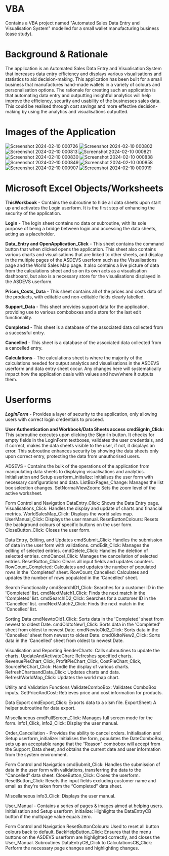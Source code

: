 # VBA
Contains a VBA project named "Automated Sales Data Entry and Visualisation System" modelled for a small wallet manufacturing business (case study).

# Background & Rationale

The application is an Automated Sales Data Entry and Visualisation System that increases data entry efficiency and displays various visualisations and statistics to aid decision-making. This application has been built for a small business that manufactures hand-made wallets in a variety of colours and personalisation options. The rationale for creating such an application is that automating data entry and outputting insightful analytics will help improve the efficiency, security and usability of the businesses sales data. This could be realised through cost savings and more effective decision-making by using the analytics and visualisations outputted.

# Images of the Application

![Screenshot 2024-02-10 000726](https://github.com/Z-G-S/VBA-Automated-Sales-Data-Entry-and-Visualisation-System/assets/140622522/229aa51d-f1af-4256-9148-3e03a2a640a3)
![Screenshot 2024-02-10 000802](https://github.com/Z-G-S/VBA-Automated-Sales-Data-Entry-and-Visualisation-System/assets/140622522/894e44d2-3cdf-49d0-89fa-7d80bdb8476d)
![Screenshot 2024-02-10 000813](https://github.com/Z-G-S/VBA-Automated-Sales-Data-Entry-and-Visualisation-System/assets/140622522/f4f46ea9-ebde-4ab9-8317-e622caab6377)
![Screenshot 2024-02-10 000821](https://github.com/Z-G-S/VBA-Automated-Sales-Data-Entry-and-Visualisation-System/assets/140622522/37fcd535-ee92-4803-9635-bcc4fb2044c0)
![Screenshot 2024-02-10 000830](https://github.com/Z-G-S/VBA-Automated-Sales-Data-Entry-and-Visualisation-System/assets/140622522/4aa87e31-ebcc-48f1-82ba-44465dded3d6)
![Screenshot 2024-02-10 000838](https://github.com/Z-G-S/VBA-Automated-Sales-Data-Entry-and-Visualisation-System/assets/140622522/32f6e583-ea43-42bd-b540-6228b9d325d7)
![Screenshot 2024-02-10 000849](https://github.com/Z-G-S/VBA-Automated-Sales-Data-Entry-and-Visualisation-System/assets/140622522/6ae261b1-2296-4abe-a926-615abc426a06)
![Screenshot 2024-02-10 000858](https://github.com/Z-G-S/VBA-Automated-Sales-Data-Entry-and-Visualisation-System/assets/140622522/f4a8ee46-fe79-4272-b53b-4e9878b3ab0d)
![Screenshot 2024-02-10 000907](https://github.com/Z-G-S/VBA-Automated-Sales-Data-Entry-and-Visualisation-System/assets/140622522/a224781e-d380-4064-bd72-c7ad133f9c30)
![Screenshot 2024-02-10 000919](https://github.com/Z-G-S/VBA-Automated-Sales-Data-Entry-and-Visualisation-System/assets/140622522/c24eeb0b-aa13-405e-ab06-3dd7e495296b)

# Microsoft Excel Objects/Worksheets

**ThisWorkbook** -
Contains the subroutine to hide all data sheets upon start up and activates the Login userform. It is the first step of enhancing the security of the application.

**Login** -
The login sheet contains no data or subroutine, with its sole purpose of being a bridge between login and accessing the data sheets, acting as a placeholder. 

**Data_Entry and OpenApplication_Click** -
This sheet contains the command button that when clicked opens the application. This sheet also contains various charts and visualisations that are linked to other sheets, and display in the multiple pages of the ASDEVS userform such as the Visualisations page and the World Sales Map page. It also contains a live picture of data from the calculations sheet and so on its own acts as a visualisation dashboard, but also is a necessary store for the visualisations displayed in the ASDEVS userform. 

**Prices_Costs_Data** -
This sheet contains all of the prices and costs data of the products, with editable and non-editable fields clearly labelled.

**Support_Data** -
This sheet provides support data for the application, providing use to various comboboxes and a store for the last edit functionality. 

**Completed** -
This sheet is a database of the associated data collected from a successful entry.

**Cancelled** -
This sheet is a database of the associated data collected from a cancelled entry.

**Calculations** -
The calculations sheet is where the majority of the calculations needed for output analytics and visualisations in the ASDEVS userform and data entry sheet occur. Any changes here will systematically impact how the application deals with values and how/where it outputs them.

# Userforms

**_LoginForm_** - Provides a layer of security to the application, only allowing users with correct login credentials to proceed. 

**User Authentication and Workbook/Data Sheets access**
**cmdSignIn_Click:** This subroutine executes upon clicking the Sign-In button. It checks for empty fields in the LoginForm textboxes, validates the user credentials, and if correct, makes the data sheets visible to the user, if not, it displays an error. This subroutine enhances security by showing the data sheets only upon correct entry, protecting the data from unauthorised users.

ADSEVS - Contains the bulk of the operations of the application from manipulating data sheets to displaying visualisations and analytics. 
Initialisation and Setup
userform_initialize: Initialises the user form with necessary configurations and data.
ListBoxPages_Change: Manages the list box selection changes.
SetNormalViewZoom: Sets the zoom level of the active worksheet.

Form Control and Navigation
DataEntry_Click: Shows the Data Entry page.
Visualisations_Click: Handles the display and update of charts and financial metrics.
WorldSalesMap_Click: Displays the world sales map.
UserManual_Click: Displays the user manual.
ResetButtonColours: Resets the background colours of specific buttons on the user form.
CloseButton_Click: Closes the user form.

Data Entry, Editing, and Updates
cmdSubmit_Click: Handles the submission of data in the user form with validations.
cmdEdit_Click: Manages the editing of selected entries.
cmdDelete_Click: Handles the deletion of selected entries.
cmdCancel_Click: Manages the cancellation of selected entries.
ResetButton_Click: Clears all input fields and updates counters.
RowCount_Completed: Calculates and updates the number of populated rows in the 'Completed' sheet.
RowCount_Cancelled: Calculates and updates the number of rows populated in the 'Cancelled' sheet.

Search Functionality
cmdSearchID1_Click: Searches for a customer ID in the 'Completed' list.
cmdNextMatch1_Click: Finds the next match in the 'Completed' list.
cmdSearchID2_Click: Searches for a customer ID in the 'Cancelled' list.
cmdNextMatch2_Click: Finds the next match in the 'Cancelled' list.


Sorting Data
cmdNewtoOld1_Click: Sorts data in the 'Completed' sheet from newest to oldest Date.
cmdOldtoNew1_Click: Sorts data in the 'Completed' sheet from oldest to newest Date.
cmdNewtoOld2_Click: Sorts data in the 'Cancelled' sheet from newest to oldest Date.
cmdOldtoNew2_Click: Sorts data in the 'Cancelled' sheet from oldest to newest Date.

Visualisation and Reporting
RenderCharts: Calls subroutines to update the charts.
UpdateAndActivateChart: Refreshes specified charts.
RevenuePieChart_Click, ProfitPieChart_Click, CostPieChart_Click, SourcePieChart_Click: Handle the display of various charts.
RefreshChartsandData_Click: Updates charts and data.
RefreshWorldMap_Click: Updates the world map chart.

Utility and Validation Functions
ValidateComboBox: Validates ComboBox inputs.
GetPriceAndCost: Retrieves price and cost information for products.

Data Export
cmdExport_Click: Exports data to a xlsm file.
ExportSheet: A helper subroutine for data export.

Miscellaneous
cmdFullScreen_Click: Manages full screen mode for the form.
info1_Click, info2_Click: Display the user manual.

Order_Cancellation - Provides the ability to cancel orders.
Initialisation and Setup
userform_initialize: Initialises the form, populates the DateComboBox, sets up an acceptable range that the “Reason” combobox will accept from the Support_Data sheet, and obtains the current date and user information from the system environment.

Form Control and Navigation
cmdSubmit_Click: Handles the submission of data in the user form with validations, transferring the data to the “Cancelled” data sheet.
CloseButton_Click: Closes the userform.
ResetButton_Click: Resets the input fields excluding customer name and email as they're taken from the “Completed” data sheet.

Miscellaneous
info3_Click: Displays the user manual.

User_Manual - Contains a series of pages & images aimed at helping users.
Initialisation and Setup
userform_initialize: Highlights the DataEntryCB button if the multipage value equals zero.

Form Control and Navigation
ResetButtonColours: Used to reset all button colours back to default.
BackHelpButton_Click: Ensures that the menu buttons on the ASDEVS userform are highlighted correctly, and closes the User_Manual.
Subroutines DataEntryCB_Click to CalculationsCB_Click: Perform the necessary page changes and highlighting changes. 
